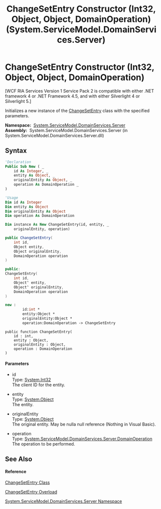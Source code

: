﻿---
title: ChangeSetEntry Constructor (Int32, Object, Object, DomainOperation) (System.ServiceModel.DomainServices.Server)
TOCTitle: ChangeSetEntry Constructor (Int32, Object, Object, DomainOperation)
ms:assetid: M:System.ServiceModel.DomainServices.Server.ChangeSetEntry.#ctor(System.Int32,System.Object,System.Object,System.ServiceModel.DomainServices.Server.DomainOperation)
ms:mtpsurl: https://msdn.microsoft.com/en-us/library/system.servicemodel.domainservices.server.changesetentry.changesetentry(v=VS.91)
ms:contentKeyID: 28754795
ms.date: 01/27/2012
mtps_version: v=VS.91
dev_langs:
- vb
- csharp
- c++
- fsharp
- jscript
api_location:
- System.ServiceModel.DomainServices.Server.dll
api_name:
- System.ServiceModel.DomainServices.Server.ChangeSetEntry..ctor
api_type:
- Managed
topic_type:
- apiref
- kbSyntax
product_family_name: VS
ROBOTS: INDEX,FOLLOW
---

# ChangeSetEntry Constructor (Int32, Object, Object, DomainOperation)

\[WCF RIA Services Version 1 Service Pack 2 is compatible with either .NET framework 4 or .NET Framework 4.5, and with either Silverlight 4 or Silverlight 5.\]

Initializes a new instance of the [ChangeSetEntry](ff422139\(v=vs.91\).md) class with the specified parameters.

**Namespace:**  [System.ServiceModel.DomainServices.Server](ff423220\(v=vs.91\).md)  
**Assembly:**  System.ServiceModel.DomainServices.Server (in System.ServiceModel.DomainServices.Server.dll)

## Syntax

``` vb
'Declaration
Public Sub New ( _
    id As Integer, _
    entity As Object, _
    originalEntity As Object, _
    operation As DomainOperation _
)
```

``` vb
'Usage
Dim id As Integer
Dim entity As Object
Dim originalEntity As Object
Dim operation As DomainOperation

Dim instance As New ChangeSetEntry(id, entity, _
    originalEntity, operation)
```

``` csharp
public ChangeSetEntry(
    int id,
    Object entity,
    Object originalEntity,
    DomainOperation operation
)
```

``` c++
public:
ChangeSetEntry(
    int id, 
    Object^ entity, 
    Object^ originalEntity, 
    DomainOperation operation
)
```

``` fsharp
new : 
        id:int * 
        entity:Object * 
        originalEntity:Object * 
        operation:DomainOperation -> ChangeSetEntry
```

``` jscript
public function ChangeSetEntry(
    id : int, 
    entity : Object, 
    originalEntity : Object, 
    operation : DomainOperation
)
```

#### Parameters

  - id  
    Type: [System.Int32](https://msdn.microsoft.com/en-us/library/td2s409d)  
    The client ID for the entity.  

<!-- end list -->

  - entity  
    Type: [System.Object](https://msdn.microsoft.com/en-us/library/e5kfa45b)  
    The entity.  

<!-- end list -->

  - originalEntity  
    Type: [System.Object](https://msdn.microsoft.com/en-us/library/e5kfa45b)  
    The original entity. May be nulla null reference (Nothing in Visual Basic).  

<!-- end list -->

  - operation  
    Type: [System.ServiceModel.DomainServices.Server.DomainOperation](ff423104\(v=vs.91\).md)  
    The operation to be performed.  

## See Also

#### Reference

[ChangeSetEntry Class](ff422139\(v=vs.91\).md)

[ChangeSetEntry Overload](ff422160\(v=vs.91\).md)

[System.ServiceModel.DomainServices.Server Namespace](ff423220\(v=vs.91\).md)

